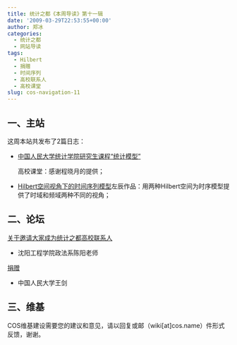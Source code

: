 ```yaml
---
title: 统计之都《本周导读》第十一辑
date: '2009-03-29T22:53:55+00:00'
author: 郑冰
categories:
  - 统计之都
  - 网站导读
tags:
  - Hilbert
  - 捐赠
  - 时间序列
  - 高校联系人
  - 高校课堂
slug: cos-navigation-11
---
```


## 一、主站

这周本站共发布了2篇日志：

  * [中国人民大学统计学院研究生课程“统计模型”](http://cos.name/2009/03/ruc-stat-grad-stat-models/)
  
    高校课堂：感谢程晓月的提供；
  * [Hilbert空间视角下的时间序列模型](http://cos.name/2009/03/hilbert/)左辰作品：用两种Hilbert空间为时序模型提供了时域和频域两种不同的视角；

## 二、论坛

[关于邀请大家成为统计之都高校联系人](http://cos.name/bbs/read.php?tid=13026)

  * 沈阳工程学院政法系陈阳老师

[捐赠](http://cos.name/donate/)

  * 中国人民大学王剑

## 三、维基

COS维基建设需要您的建议和意见，请以回复或邮（wiki[at]cos.name）件形式反馈，谢谢。
